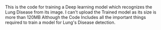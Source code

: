 This is the code for training a Deep learning model which recognizes the Lung Disease from its image.
I can't upload the Trained model as its size is more than 120MB
Although the Code Includes all the important things required to train a model for Lung's Disease detection.
